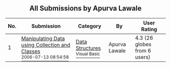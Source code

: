 ﻿<div align="center">

## All Submissions by Apurva Lawale

</div>

No.  | Submission | Category | By   | User Rating
---- | ---------- | -------- | ---- | -----------
1 | [Manipulating Data using Collection and Classes<br /><sup>2006-07-13 08:54:58</sup>](https://github.com/Planet-Source-Code/apurva-lawale-manipulating-data-using-collection-and-classes__1-65919) | [Data Structures<br /><sup>Visual Basic</sup>](../ByCategory/data-structures__1-33.md) | Apurva Lawale | 4.3 (26 globes from 6 users)
